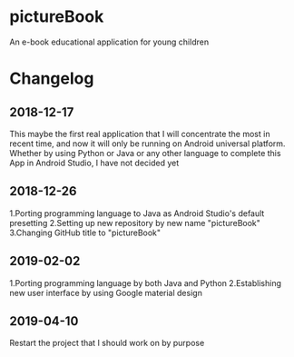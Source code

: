 # pictureBook
An e-book educational application for young children

Changelog
======

2018-12-17
------
This maybe the first real application that I will concentrate the most in recent time, and now it will only be running on Android universal platform. Whether by using Python or Java or any other language to complete this App in Android Studio, I have not decided yet

2018-12-26
------
1.Porting programming language to Java as Android Studio's default presetting
2.Setting up new repository by new name "pictureBook"
3.Changing GitHub title to "pictureBook"

2019-02-02
------
1.Porting programming language by both Java and Python
2.Establishing new user interface by using Google material design

2019-04-10
------
Restart the project that I should work on by purpose
